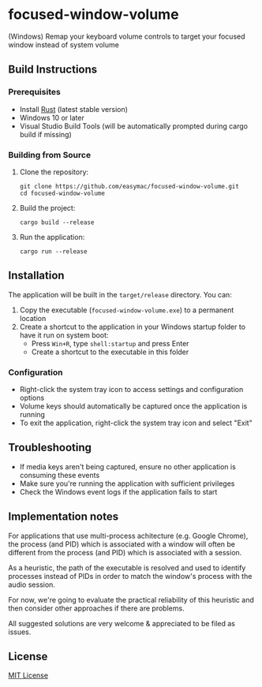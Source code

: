 # focused-window-volume
(Windows) Remap your keyboard volume controls to target your focused window instead of system volume

## Build Instructions

### Prerequisites
- Install [Rust](https://rustup.rs/) (latest stable version)
- Windows 10 or later
- Visual Studio Build Tools (will be automatically prompted during cargo build if missing)

### Building from Source
1. Clone the repository:
   ```
   git clone https://github.com/easymac/focused-window-volume.git
   cd focused-window-volume
   ```

2. Build the project:
   ```
   cargo build --release
   ```

3. Run the application:
   ```
   cargo run --release
   ```

## Installation
The application will be built in the `target/release` directory. You can:

1. Copy the executable (`focused-window-volume.exe`) to a permanent location
2. Create a shortcut to the application in your Windows startup folder to have it run on system boot:
   - Press `Win+R`, type `shell:startup` and press Enter
   - Create a shortcut to the executable in this folder

### Configuration
- Right-click the system tray icon to access settings and configuration options
- Volume keys should automatically be captured once the application is running
- To exit the application, right-click the system tray icon and select "Exit"

## Troubleshooting
- If media keys aren't being captured, ensure no other application is consuming these events
- Make sure you're running the application with sufficient privileges
- Check the Windows event logs if the application fails to start


## Implementation notes

For applications that use multi-process achitecture (e.g. Google Chrome), the process (and PID) which is associated with a window will often be different from the process (and PID) which is associated with a session.

As a heuristic, the path of the executable is resolved and used to identify processes instead of PIDs in order to match the window's process with the audio session.

For now, we're going to evaluate the practical reliability of this heuristic and then consider other approaches if there are problems.

All suggested solutions are very welcome & appreciated to be filed as issues.


## License
[MIT License](LICENSE)

